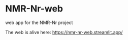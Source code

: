# NMR-Nr-web
web app for the NMR-Nr project

The web is alive here: https://nmr-nr-web.streamlit.app/
